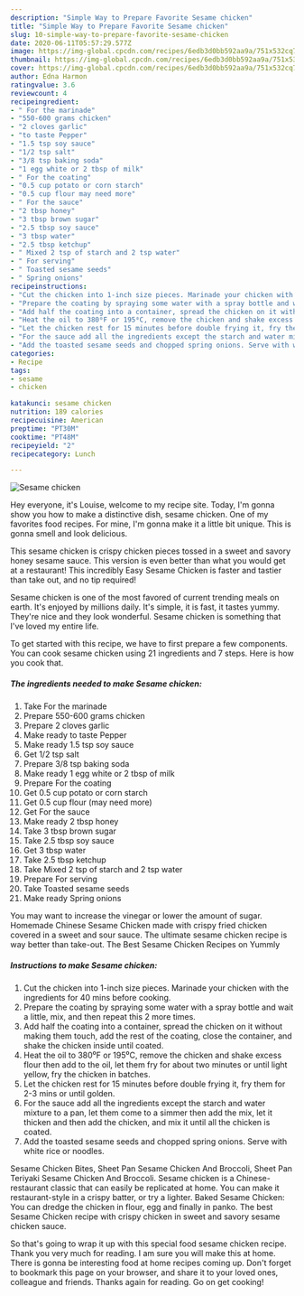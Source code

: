 ```yaml
---
description: "Simple Way to Prepare Favorite Sesame chicken"
title: "Simple Way to Prepare Favorite Sesame chicken"
slug: 10-simple-way-to-prepare-favorite-sesame-chicken
date: 2020-06-11T05:57:29.577Z
image: https://img-global.cpcdn.com/recipes/6edb3d0bb592aa9a/751x532cq70/sesame-chicken-recipe-main-photo.jpg
thumbnail: https://img-global.cpcdn.com/recipes/6edb3d0bb592aa9a/751x532cq70/sesame-chicken-recipe-main-photo.jpg
cover: https://img-global.cpcdn.com/recipes/6edb3d0bb592aa9a/751x532cq70/sesame-chicken-recipe-main-photo.jpg
author: Edna Harmon
ratingvalue: 3.6
reviewcount: 4
recipeingredient:
- " For the marinade"
- "550-600 grams chicken"
- "2 cloves garlic"
- "to taste Pepper"
- "1.5 tsp soy sauce"
- "1/2 tsp salt"
- "3/8 tsp baking soda"
- "1 egg white or 2 tbsp of milk"
- " For the coating"
- "0.5 cup potato or corn starch"
- "0.5 cup flour may need more"
- " For the sauce"
- "2 tbsp honey"
- "3 tbsp brown sugar"
- "2.5 tbsp soy sauce"
- "3 tbsp water"
- "2.5 tbsp ketchup"
- " Mixed 2 tsp of starch and 2 tsp water"
- " For serving"
- " Toasted sesame seeds"
- " Spring onions"
recipeinstructions:
- "Cut the chicken into 1-inch size pieces. Marinade your chicken with the ingredients for 40 mins before cooking."
- "Prepare the coating by spraying some water with a spray bottle and wait a little, mix, and then repeat this 2 more times."
- "Add half the coating into a container, spread the chicken on it without making them touch, add the rest of the coating, close the container, and shake the chicken inside until coated."
- "Heat the oil to 380⁰F or 195⁰C, remove the chicken and shake excess flour then add to the oil, let them fry for about two minutes or until light yellow, fry the chicken in batches."
- "Let the chicken rest for 15 minutes before double frying it, fry them for 2-3 mins or until golden."
- "For the sauce add all the ingredients except the starch and water mixture to a pan, let them come to a simmer then add the mix, let it thicken and then add the chicken, and mix it until all the chicken is coated."
- "Add the toasted sesame seeds and chopped spring onions. Serve with white rice or noodles."
categories:
- Recipe
tags:
- sesame
- chicken

katakunci: sesame chicken 
nutrition: 189 calories
recipecuisine: American
preptime: "PT30M"
cooktime: "PT48M"
recipeyield: "2"
recipecategory: Lunch

---
```



![Sesame chicken](https://img-global.cpcdn.com/recipes/6edb3d0bb592aa9a/751x532cq70/sesame-chicken-recipe-main-photo.jpg)

Hey everyone, it's Louise, welcome to my recipe site. Today, I'm gonna show you how to make a distinctive dish, sesame chicken. One of my favorites food recipes. For mine, I'm gonna make it a little bit unique. This is gonna smell and look delicious.

This sesame chicken is crispy chicken pieces tossed in a sweet and savory honey sesame sauce. This version is even better than what you would get at a restaurant! This incredibly Easy Sesame Chicken is faster and tastier than take out, and no tip required!

Sesame chicken is one of the most favored of current trending meals on earth. It's enjoyed by millions daily. It's simple, it is fast, it tastes yummy. They're nice and they look wonderful. Sesame chicken is something that I've loved my entire life.


To get started with this recipe, we have to first prepare a few components. You can cook sesame chicken using 21 ingredients and 7 steps. Here is how you cook that.

<!--inarticleads1-->

##### The ingredients needed to make Sesame chicken:

1. Take  For the marinade
1. Prepare 550-600 grams chicken
1. Prepare 2 cloves garlic
1. Make ready to taste Pepper
1. Make ready 1.5 tsp soy sauce
1. Get 1/2 tsp salt
1. Prepare 3/8 tsp baking soda
1. Make ready 1 egg white or 2 tbsp of milk
1. Prepare  For the coating
1. Get 0.5 cup potato or corn starch
1. Get 0.5 cup flour (may need more)
1. Get  For the sauce
1. Make ready 2 tbsp honey
1. Take 3 tbsp brown sugar
1. Take 2.5 tbsp soy sauce
1. Get 3 tbsp water
1. Take 2.5 tbsp ketchup
1. Take  Mixed 2 tsp of starch and 2 tsp water
1. Prepare  For serving
1. Take  Toasted sesame seeds
1. Make ready  Spring onions


You may want to increase the vinegar or lower the amount of sugar. Homemade Chinese Sesame Chicken made with crispy fried chicken covered in a sweet and sour sauce. The ultimate sesame chicken recipe is way better than take-out. The Best Sesame Chicken Recipes on Yummly 

<!--inarticleads2-->

##### Instructions to make Sesame chicken:

1. Cut the chicken into 1-inch size pieces. Marinade your chicken with the ingredients for 40 mins before cooking.
1. Prepare the coating by spraying some water with a spray bottle and wait a little, mix, and then repeat this 2 more times.
1. Add half the coating into a container, spread the chicken on it without making them touch, add the rest of the coating, close the container, and shake the chicken inside until coated.
1. Heat the oil to 380⁰F or 195⁰C, remove the chicken and shake excess flour then add to the oil, let them fry for about two minutes or until light yellow, fry the chicken in batches.
1. Let the chicken rest for 15 minutes before double frying it, fry them for 2-3 mins or until golden.
1. For the sauce add all the ingredients except the starch and water mixture to a pan, let them come to a simmer then add the mix, let it thicken and then add the chicken, and mix it until all the chicken is coated.
1. Add the toasted sesame seeds and chopped spring onions. Serve with white rice or noodles.


Sesame Chicken Bites, Sheet Pan Sesame Chicken And Broccoli, Sheet Pan Teriyaki Sesame Chicken And Broccoli. Sesame chicken is a Chinese-restaurant classic that can easily be replicated at home. You can make it restaurant-style in a crispy batter, or try a lighter. Baked Sesame Chicken: You can dredge the chicken in flour, egg and finally in panko. The best Sesame Chicken recipe with crispy chicken in sweet and savory sesame chicken sauce. 

So that's going to wrap it up with this special food sesame chicken recipe. Thank you very much for reading. I am sure you will make this at home. There is gonna be interesting food at home recipes coming up. Don't forget to bookmark this page on your browser, and share it to your loved ones, colleague and friends. Thanks again for reading. Go on get cooking!
